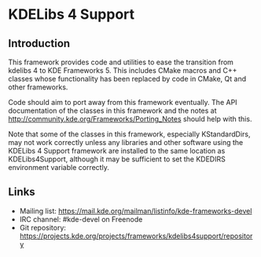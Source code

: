 # KDELibs 4 Support

## Introduction

This framework provides code and utilities to ease the transition from
kdelibs 4 to KDE Frameworks 5.  This includes CMake macros and C++
classes whose functionality has been replaced by code in CMake, Qt and
other frameworks.

Code should aim to port away from this framework eventually.  The API
documentation of the classes in this framework and the notes at
<http://community.kde.org/Frameworks/Porting_Notes> should help with
this.

Note that some of the classes in this framework, especially
KStandardDirs, may not work correctly unless any libraries and other
software using the KDELibs 4 Support framework are installed to the same
location as KDELibs4Support, although it may be sufficient to set the
KDEDIRS environment variable correctly.

## Links

- Mailing list: <https://mail.kde.org/mailman/listinfo/kde-frameworks-devel>
- IRC channel: #kde-devel on Freenode
- Git repository: <https://projects.kde.org/projects/frameworks/kdelibs4support/repository>
